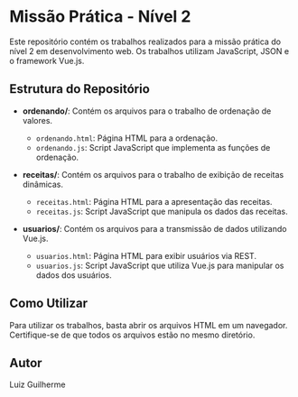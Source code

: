# Missão Prática - Nível 2

Este repositório contém os trabalhos realizados para a missão prática do nível 2 em desenvolvimento web. Os trabalhos utilizam JavaScript, JSON e o framework Vue.js.

## Estrutura do Repositório

- **ordenando/**: Contém os arquivos para o trabalho de ordenação de valores.
  - `ordenando.html`: Página HTML para a ordenação.
  - `ordenando.js`: Script JavaScript que implementa as funções de ordenação.

- **receitas/**: Contém os arquivos para o trabalho de exibição de receitas dinâmicas.
  - `receitas.html`: Página HTML para a apresentação das receitas.
  - `receitas.js`: Script JavaScript que manipula os dados das receitas.

- **usuarios/**: Contém os arquivos para a transmissão de dados utilizando Vue.js.
  - `usuarios.html`: Página HTML para exibir usuários via REST.
  - `usuarios.js`: Script JavaScript que utiliza Vue.js para manipular os dados dos usuários.

## Como Utilizar

Para utilizar os trabalhos, basta abrir os arquivos HTML em um navegador. Certifique-se de que todos os arquivos estão no mesmo diretório.

## Autor

Luiz Guilherme
